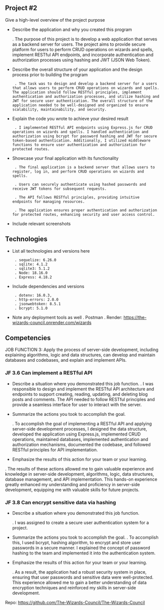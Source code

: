 ## Project #2

Give a high-level overview of the project purpose

- Describe the application and why you created this program

  . The purpose of this project is to develop a web application that serves as a backend server for users. The project aims to provide secure platform for users to perform CRUD operations on wizards and spells, implement RESTful API endpoints, and incorporate authentication and authorization processes using hashing and JWT (JSON Web Token).

- Describe the overall structure of your application and the design process prior to building the program

       . The task was to design and develop a backend server for a users that allows users to perform CRUD operations on wizards and spells. The application should follow RESTful principles, implement authentication and authorization processes, and utilize hashing and JWT for secure user authentication. The overall structure of the application needed to be well-designed and organized to ensure scalability, maintainability, and security.

- Explain the code you wrote to achieve your desired result

       . I implemented RESTful API endpoints using Express.js for CRUD operations on wizards and spells. I handled authentication and authorization using bcrypt for password hashing and JWT for secure token-based authentication. Additionally, I utilized middleware functions to ensure user authentication and authorization for protected routes.

- Showcase your final application with its functionality

       . The final application is a backend server that allows users to register, log in, and perform CRUD operations on wizards and spells.

       . Users can securely authenticate using hashed passwords and receive JWT tokens for subsequent requests.

       . The API follows RESTful principles, providing intuitive endpoints for managing resources.

       . The application ensures proper authentication and authorization for protected routes, enhancing security and user access control.

- Include relevant screenshots

## Technologies

- List all technologies and versions here

       . sequelize: 6.26.0
       . sqlite: 4.1.2
       . sqlite3: 5.1.2
       . Node: 18.16.0
       . Express: 4.18.2

- Include dependencies and versions

       . dotenv: 16.0.3,
       . http-errors: 2.0.0
       . jsonwebtoken: 8.5.1
       . bcrypt: 5.1.0

- Note any deployment tools as well
  . Postman
  . Render: https://the-wizards-council.onrender.com/wizards

## Competencies

JOB FUNCTION 3: Apply the process of server-side development, including explaining algorithms, logic and data structures, can develop and maintain databases and codebases, and explain and implement APIs.

### JF 3.6 Can implement a RESTful API

- Describe a situation where you demonstrated this job function.
  . I was responsible to design and implement the RESTful API architecture and endpoints to support creating, reading, updating, and deleting blog posts and comments. The API needed to follow RESTful principles and provide a seamless interface for user to interact with the server.

- Summarize the actions you took to accomplish the goal.

  . To accomplish the goal of implementing a RESTful API and applying server-side development processes, I designed the data structure, developed the application using Express.js, implemented CRUD operations, maintained databases, implemented authentication and authorization mechanisms, documented the codebase, and followed RESTful principles for API implementation.

- Emphasize the results of this action for your team or your learning.

. The results of these actions allowed me to gain valuable experience and knowledge in server-side development, algorithms, logic, data structures, database management, and API implementation. This hands-on experience greatly enhanced my understanding and proficiency in server-side development, equipping me with valuable skills for future projects.

### JF 3.8 Can encrypt sensitive data via hashing

- Describe a situation where you demonstrated this job function.

  . I was assigned to create a secure user authentication system for a project.

- Summarize the actions you took to accomplish the goal.
  . To accomplish this, I used bcrypt, hashing algorithm, to encrypt and store user passwords in a secure manner. I explained the concept of password hashing to the team and implemented it into the authentication system.

- Emphasize the results of this action for your team or your learning.

  . As a result, the application had a robust security system in place, ensuring that user passwords and sensitive data were well-protected. This experience allowed me to gain a better understanding of data encryption techniques and reinforced my skills in server-side development.

Repo: https://github.com/The-Wizards-Council/The-Wizards-Council
